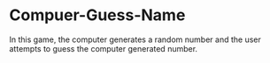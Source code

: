 # Compuer-Guess-Name
In this game, the computer generates a random number and the user attempts to guess the computer generated number.
